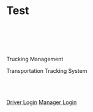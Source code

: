 # Test
<!doctype html>
<html>
<head>
  <title>Trucking Management - Home</title>
  <link rel="stylesheet" type="text/css" href="trucking.css">
</head>
<body>
  <br /><br /><br /><br />
  <div id="header">
    <p id="head">Trucking Management</p>
    <p id="subhead">Transportation Tracking System</p>
    <br />
  </div>
  <br /><br />
  <div id="content">
    <a href="driverLogin.php">Driver Login</a>
    <a href="managerLogin.php">Manager Login</a>
  </div>
</body>
</html>
